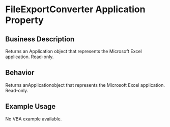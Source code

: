 # FileExportConverter Application Property

## Business Description
Returns an Application object that represents the Microsoft Excel application. Read-only.

## Behavior
Returns anApplicationobject that represents the Microsoft Excel application. Read-only.

## Example Usage
No VBA example available.